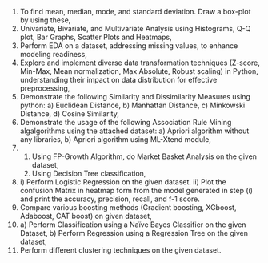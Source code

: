 1. To find mean, median, mode, and standard deviation. Draw a box-plot by using these,
2. Univariate, Bivariate, and Multivariate Analysis using Histograms, Q-Q plot, Bar Graphs,  Scatter Plots and Heatmaps,
3. Perform EDA on a dataset, addressing missing values, to enhance modeling readiness,
4. Explore and implement diverse data transformation techniques (Z-score, Min-Max, Mean normalization, Max Absolute, Robust scaling) in Python, understanding their impact on data distribution for effective preprocessing,
5. Demonstrate the following Similarity and Dissimilarity Measures using python:
    a) Euclidean Distance,
    b) Manhattan Distance,
    c) Minkowski Distance,
    d) Cosine Similarity,
6. Demonstrate the usage of the following Association Rule Mining algalgorithms using the attached dataset:
    a) Apriori algorithm without any libraries,
    b) Apriori algorithm using ML-Xtend module,
7.   1. Using FP-Growth Algorithm, do Market Basket Analysis on the given dataset,
     2. Using Decision Tree classification,
8.   i) Perform Logistic Regression on the given dataset.
    ii) Plot the confusion Matrix in heatmap form from the model generated in step (i) and print the accuracy, precision, recall, and f-1 score.
9. Compare various boosting methods (Gradient boosting, XGboost, Adaboost, CAT boost) on given dataset,
10. a) Perform Classification using a Naïve Bayes Classifier on the given Dataset,
    b) Perform Regression using a Regression Tree on the given dataset,
11. Perform different clustering techniques on the given dataset.
